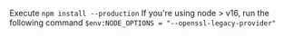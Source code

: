 Execute `npm install --production`
If you're using node > v16, run the following command `$env:NODE_OPTIONS = "--openssl-legacy-provider"`